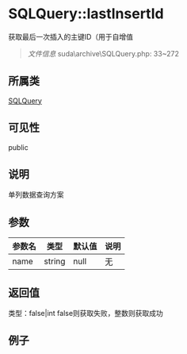 # SQLQuery::lastInsertId
获取最后一次插入的主键ID（用于自增值
> *文件信息* suda\archive\SQLQuery.php: 33~272
## 所属类 

[SQLQuery](../SQLQuery.md)

## 可见性

  public  
## 说明

单列数据查询方案


## 参数

| 参数名 | 类型 | 默认值 | 说明 |
|--------|-----|-------|-------|
| name |  string | null | 无 |

## 返回值
类型：false|int
 false则获取失败，整数则获取成功

## 例子